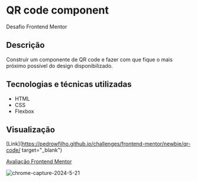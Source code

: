 # QR code component
Desafio Frontend Mentor
## Descrição
Construir um componente de QR code e fazer com que fique o mais próximo possível do design disponibilizado.
## Tecnologias e técnicas utilizadas
* HTML
* CSS
* Flexbox
## Visualização
[Link](https://pedrowfilho.github.io/challenges/frontend-mentor/newbie/qr-code/ target="_blank")  

[Avaliação Frontend Mentor](https://www.frontendmentor.io/solutions/soluo-utilizando-html5-css3-e-flexbox-t_rRmK7cqY)  

![chrome-capture-2024-5-21](https://github.com/pedrowfilho/challenges/assets/44990312/639ad0d0-5aad-444a-9d43-e41700a1d60d)
